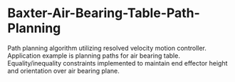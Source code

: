 # Baxter-Air-Bearing-Table-Path-Planning
Path planning algorithm utilizing resolved velocity motion controller. Application example is planning paths for air bearing table.
Equality/inequality constraints implemented to maintain end effector height and orientation over air bearing plane.

